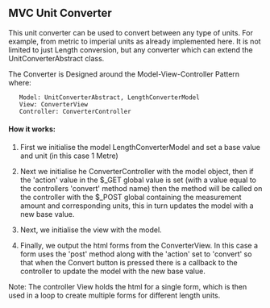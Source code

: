## MVC Unit Converter

This unit converter can be used to convert between any type of units.
  For example, from metric to imperial units as already implemented here.
  It is not limited to just Length conversion, but any converter which
  can extend the UnitConverterAbstract class.
 
  The Converter is Designed around the Model-View-Controller Pattern where:
  
       Model: UnitConverterAbstract, LengthConverterModel
       View: ConverterView
       Controller: ConverterController
       
  #### How it works:
  1. First we initialise the model LengthConverterModel and set a base value and unit (in this case 1 Metre)
  
  2. Next we initialise he ConverterController with the model object, then if the 'action' value in the
  $_GET global value is set (with a value equal to the controllers 'convert' method name) 
  then the method will be called on the controller with the $_POST global containing the measurement
  amount and corresponding units, this in turn updates the model with a new base value. 
  
  3. Next, we initialise the view with the model. 
  
  4. Finally, we output the html forms from the ConverterView. In this case a form uses the 'post' method
  along with the 'action' set to 'convert' so that when the Convert button is pressed there is a callback
  to the controller to update the model with the new base value. 
  
  Note: The controller View holds the html for a single form, which is then used in a loop 
  to create multiple forms for different length units. 
  
  
  
  